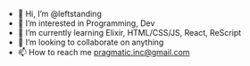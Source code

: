 - 👋 Hi, I’m @leftstanding
- 👀 I’m interested in Programming, Dev
- 🌱 I’m currently learning Elixir, HTML/CSS/JS, React, ReScript
- 💞️ I’m looking to collaborate on anything
- 📫 How to reach me pragmatic.inc@gmail.com
